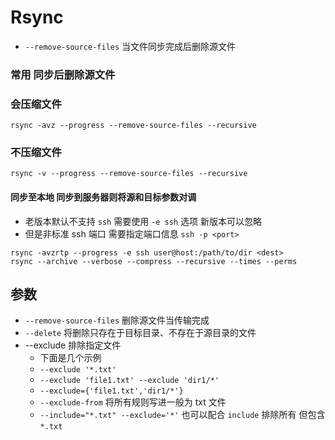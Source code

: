 # Rsync
- `--remove-source-files` 当文件同步完成后删除源文件

### 常用 同步后删除源文件

### 会压缩文件
`rsync -avz --progress --remove-source-files --recursive`
### 不压缩文件
`rsync -v --progress --remove-source-files --recursive`

#### 同步至本地 同步到服务器则将源和目标参数对调
- 老版本默认不支持 `ssh`  需要使用 `-e ssh` 选项 新版本可以忽略
- 但是非标准 ssh 端口 需要指定端口信息 `ssh -p <port>`
```
rsync -avzrtp --progress -e ssh user@host:/path/to/dir <dest>
rsync --archive --verbose --compress --recursive --times --perms 
```

## 参数
- `--remove-source-files` 	删除源文件当传输完成
- `--delete` 				将删除只存在于目标目录、不存在于源目录的文件
- --exclude 排除指定文件
  - 下面是几个示例
  - `--exclude '*.txt'`
  - `--exclude 'file1.txt' --exclude 'dir1/*'`
  - `--exclude={'file1.txt','dir1/*'}`
  - `--exclude-from` 将所有规则写进一般为 txt 文件
  - `--include="*.txt" --exclude='*'` 也可以配合 `include` 排除所有 但包含`*.txt`